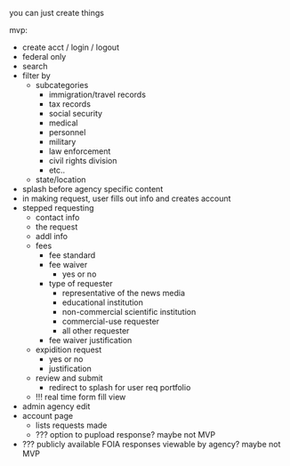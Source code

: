 you can just create things

mvp:

- create acct / login / logout
- federal only
- search
- filter by 
  - subcategories 
    - immigration/travel records
    - tax records
    - social security
    - medical
    - personnel
    - military
    - law enforcement
    - civil rights division
    - etc..
  - state/location
- splash before agency specific content
- in making request, user fills out info and creates account
- stepped requesting
  - contact info
  - the request
  - addl info
  - fees
    - fee standard
    - fee waiver
      - yes or no
    - type of requester
      - representative of the news media
      - educational institution
      - non-commercial scientific institution
      - commercial-use requester
      - all other requester
    - fee waiver justification
  - expidition request
    - yes or no
    - justification
  - review and submit
    - redirect to splash for user req portfolio
  - !!! real time form fill view
- admin agency edit
- account page
  - lists requests made
  - ??? option to pupload response? maybe not MVP
- ??? publicly available FOIA responses viewable by agency? maybe not MVP